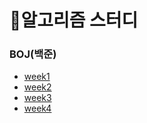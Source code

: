 # 💪알고리즘 스터디

### BOJ(백준)

- [week1](https://github.com/DataCrew-Algorithm/hyunwoo/tree/master/Baekjoon/week1)
- [week2](https://github.com/DataCrew-Algorithm/hyunwoo/tree/master/Baekjoon/week2)
- [week3](https://github.com/DataCrew-Algorithm/hyunwoo/tree/master/Baekjoon/week3)
- [week4](https://github.com/DataCrew-Algorithm/hyunwoo/tree/master/Baekjoon/week4)